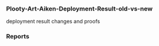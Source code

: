 ### Plooty-Art-Aiken-Deployment-Result-old-vs-new
deployment result changes and proofs

### Reports
